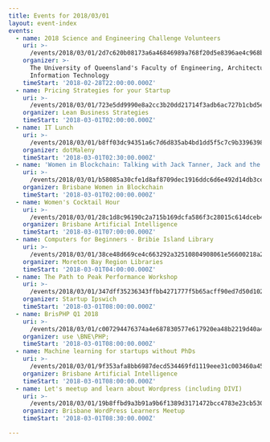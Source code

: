 ```yaml
---
title: Events for 2018/03/01
layout: event-index
events:
  - name: 2018 Science and Engineering Challenge Volunteers
    uri: >-
      /events/2018/03/01/2d7c620b08173a6a46846989a768f20d5e8396ae4c968bd0bd332ba2fdf6d16a
    organizer: >-
      The University of Queensland's Faculty of Engineering, Architecture \u0026
      Information Technology
    timeStart: '2018-02-28T22:00:00.000Z'
  - name: Pricing Strategies for your Startup
    uri: >-
      /events/2018/03/01/723e5dd9990e8a2cc3b20dd21714f3adb6ac727b1cbd5ec08cd20c7c71809ce9
    organizer: Lean Business Strategies
    timeStart: '2018-03-01T02:00:00.000Z'
  - name: IT Lunch
    uri: >-
      /events/2018/03/01/b8ff03dc94351a6c7d6d835ab4bd1dd5f5c7c9b3396398d6cead9b2d3d725f15
    organizer: dotMaleny
    timeStart: '2018-03-01T02:30:00.000Z'
  - name: 'Women in Blockchain: Talking with Jack Tanner, Jack and the Blockstalk'
    uri: >-
      /events/2018/03/01/b58085a30cfe1d8af8709dec1916ddc6d6e492d14db3ce588c7addd581ada839
    organizer: Brisbane Women in Blockchain
    timeStart: '2018-03-01T02:00:00.000Z'
  - name: Women's Cocktail Hour
    uri: >-
      /events/2018/03/01/28c1d8c96190c2a715b169dcfa586f3c28015c614dceb49a191758850db6c7ae
    organizer: Brisbane Artificial Intelligence
    timeStart: '2018-03-01T07:00:00.000Z'
  - name: Computers for Beginners - Bribie Island Library
    uri: >-
      /events/2018/03/01/38ce48d669ce4c663292a32510804908061e56600218a2567eec05d04faee44e
    organizer: Moreton Bay Region Libraries
    timeStart: '2018-03-01T04:00:00.000Z'
  - name: The Path to Peak Performance Workshop
    uri: >-
      /events/2018/03/01/347dff35236343ffbb4271777f5b65acff90ed7d50d10299c2ad8f0a91daf407
    organizer: Startup Ipswich
    timeStart: '2018-03-01T08:00:00.000Z'
  - name: BrisPHP Q1 2018
    uri: >-
      /events/2018/03/01/c007294476374a4e687830577e617920ea48b2219d40a4f7b81cdceb2ad63c0e
    organizer: use \BNE\PHP;
    timeStart: '2018-03-01T08:00:00.000Z'
  - name: Machine learning for startups without PhDs
    uri: >-
      /events/2018/03/01/9f353afa8bb6987decd534469fd1119eee31c003460a4539c103111711e6a22d
    organizer: Brisbane Artificial Intelligence
    timeStart: '2018-03-01T08:00:00.000Z'
  - name: Let's meetup and learn about Wordpress (including DIVI)
    uri: >-
      /events/2018/03/01/19b8ffbd9a3b91a9b6f1389d3171472bcc4783e23cb5303f90f24e24a3acfd12
    organizer: Brisbane WordPress Learners Meetup
    timeStart: '2018-03-01T08:30:00.000Z'

---
```

